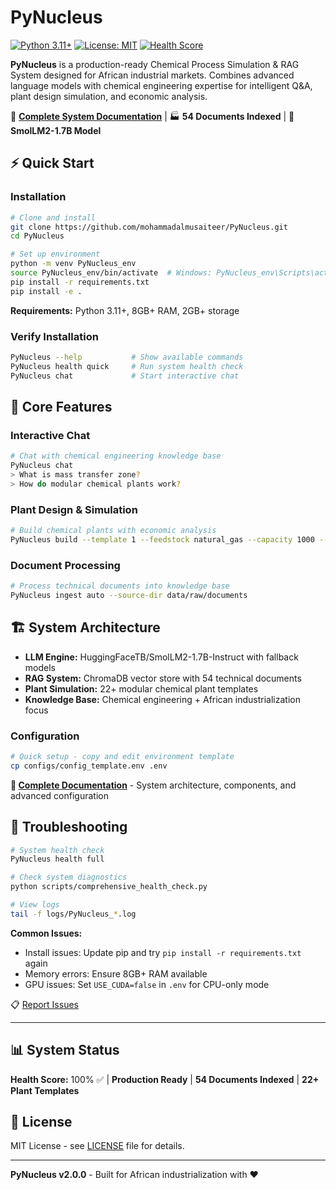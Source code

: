 # PyNucleus

[![Python 3.11+](https://img.shields.io/badge/python-3.11+-blue.svg)](https://www.python.org/downloads/)
[![License: MIT](https://img.shields.io/badge/License-MIT-yellow.svg)](https://opensource.org/licenses/MIT)
[![Health Score](https://img.shields.io/badge/Health%20Score-100%25-brightgreen.svg)](https://github.com/mohammadalmusaiteer/PyNucleus)

**PyNucleus** is a production-ready Chemical Process Simulation & RAG System designed for African industrial markets. Combines advanced language models with chemical engineering expertise for intelligent Q&A, plant design simulation, and economic analysis.

📖 **[Complete System Documentation](PyNucleus.md)** | 🏭 **54 Documents Indexed** | 🧠 **SmolLM2-1.7B Model**

## ⚡ Quick Start

### Installation

```bash
# Clone and install
git clone https://github.com/mohammadalmusaiteer/PyNucleus.git
cd PyNucleus

# Set up environment
python -m venv PyNucleus_env
source PyNucleus_env/bin/activate  # Windows: PyNucleus_env\Scripts\activate
pip install -r requirements.txt
pip install -e .
```

**Requirements:** Python 3.11+, 8GB+ RAM, 2GB+ storage

### Verify Installation

```bash
PyNucleus --help           # Show available commands
PyNucleus health quick     # Run system health check
PyNucleus chat             # Start interactive chat
```

## 💬 Core Features

### Interactive Chat
```bash
# Chat with chemical engineering knowledge base
PyNucleus chat
> What is mass transfer zone?
> How do modular chemical plants work?
```

### Plant Design & Simulation
```bash
# Build chemical plants with economic analysis
PyNucleus build --template 1 --feedstock natural_gas --capacity 1000 --location Nigeria
```

### Document Processing
```bash
# Process technical documents into knowledge base
PyNucleus ingest auto --source-dir data/raw/documents
```

## 🏗️ System Architecture

- **LLM Engine:** HuggingFaceTB/SmolLM2-1.7B-Instruct with fallback models
- **RAG System:** ChromaDB vector store with 54 technical documents
- **Plant Simulation:** 22+ modular chemical plant templates
- **Knowledge Base:** Chemical engineering + African industrialization focus

### Configuration

```bash
# Quick setup - copy and edit environment template
cp configs/config_template.env .env
```

**📖 [Complete Documentation](PyNucleus.md)** - System architecture, components, and advanced configuration

## 🔧 Troubleshooting

```bash
# System health check
PyNucleus health full

# Check system diagnostics
python scripts/comprehensive_health_check.py

# View logs
tail -f logs/PyNucleus_*.log
```

**Common Issues:**
- Install issues: Update pip and try `pip install -r requirements.txt` again
- Memory errors: Ensure 8GB+ RAM available
- GPU issues: Set `USE_CUDA=false` in `.env` for CPU-only mode

📋 [Report Issues](https://github.com/mohammadalmusaiteer/PyNucleus/issues)

---

## 📊 System Status

**Health Score:** 100% ✅ | **Production Ready** | **54 Documents Indexed** | **22+ Plant Templates**

## 📄 License

MIT License - see [LICENSE](LICENSE) file for details.

---

**PyNucleus v2.0.0** - Built for African industrialization with ❤️